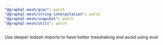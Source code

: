 ```yaml
---
"@graphql-mesh/grpc": patch
"@graphql-mesh/string-interpolation": patch
"@graphql-mesh/snapshot": patch
"@graphql-mesh/utils": patch
---
```


Use deeper lodash imports to have better treeshaking and avoid using eval
